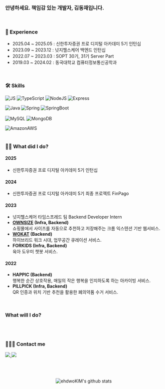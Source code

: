 
### 안녕하세요. 책임감 있는 개발자, 김동재입니다.
<br>

### 🎈 Experience
- 2025.04 ~ 2025.05 : 신한투자증권 프로 디지털 아카데미 5기 인턴십
- 2023.09 ~ 2023.12 : 넛지헬스케어 백엔드 인턴십
- 2022.07 ~ 2023.03 : SOPT 30기, 31기 Server Part
- 2019.03 ~ 2024.02 : 동국대학교 컴퓨터정보통신공학과
<br>

### 🛠 Skills
![JS](https://img.shields.io/badge/JavaScript-F7DF1E?style=flat-square&logo=JavaScript&logoColor=black)  ![TypeScript](https://img.shields.io/badge/TypeScript-3178C6?style=flat-square&logo=TypeScript&logoColor=white)  ![NodeJS](https://img.shields.io/badge/Node.js-339933?style=flat-square&logo=Node.js&logoColor=white)  ![Express](https://img.shields.io/badge/Express-000000?style=flat-square&logo=Express&logoColor=white)
<br>

![Java](https://img.shields.io/badge/JAVA-007396?style=for-the-badge&logo=java&logoColor=white)  ![Spring](https://img.shields.io/badge/Spring-6DB33F?style=for-the-badge&logo=Spring&logoColor=white)  ![SpringBoot](https://img.shields.io/badge/SpringBoot-6DB33F?style=for-the-badge&logo=SpringBoot&logoColor=white)  
<br>
![MySQL](https://img.shields.io/badge/MySQL-4479A1?style=flat-square&logo=MySQL&logoColor=white)  ![MongoDB](https://img.shields.io/badge/MongoDB-47A248?style=flat-square&logo=MongoDB&logoColor=white)

![AmazonAWS](https://img.shields.io/badge/AWS-232F3E?style=flat-square&logo=AmazonAWS&logoColor=white)
<br>
<br>

### 🏃🏻 What did I do?

#### 2025
- 신한투자증권 프로 디지털 아카데미 5기 인턴십

#### 2024
- 신한투자증권 프로 디지털 아카데미 5기 최종 프로젝트 FinPago

#### 2023
- 넛지헬스케어 타임스프레드 팀 Backend Developer Intern
- **[OWNSIZE](https://chromewebstore.google.com/detail/%EC%98%A8%EC%82%AC%EC%9D%B4%EC%A6%88-ownsize/bnidejblffigjfdilnppamoabdpdhmfh?hl=ko) (Infra, Backend)**<br>
    쇼핑몰에서 사이즈를 자동으로 추천하고 저장해주는 크롬 익스텐션 기반 웹서비스.
- **[WOKAT](https://wokat-client.vercel.app/) (Backend)**<br>
    하이브리드 워크 시대, 업무공간 큐레이션 서비스. 
- **FORKIDS (Infra, Backend)**<br>
    육아 도우미 챗봇 서비스.

#### 2022
- **HAPPIC (Backend)**  
    행복한 순간 상호작용, 매일의 작은 행복을 인지하도록 하는 아카이빙 서비스.
- **PILLPICK (Infra, Backend)**<br>
    QR 인증과 위치 기반 추천을 활용한 폐의약품 수거 서비스.
<br>


### What will I do? 


<p align="center">
<br><br>
    
### 🧑🏻‍💻 Contact me
    
<div style="text-align: left;">
    <div style="text-align: left;"> <a href=mailto:kinbell19@gmail.com> <img src="https://img.shields.io/badge/Gmail-EA4335?style=for-the-badge&logo=Gmail&logoColor=white&link=mailto:kinbell19@gmail.com"> </a>
         <a href=https://www.instagram.com/3hdw0/> <img src="https://img.shields.io/badge/Instagram-E4405F?style=for-the-badge&logo=Instagram&logoColor=white&link=https://www.instagram.com/3hdw0/"> </a>
          </div>  <br> 
    <div style="text-align: left;">  </div> 
    </div>
<br>

<br>

<div align=center>

![ehdwoKIM's github stats](https://github-readme-stats.vercel.app/api?username=ehdwoKIM&show_icons=true)

